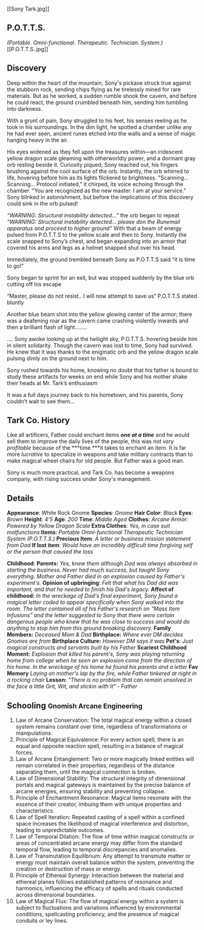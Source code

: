 [[Sony Tark.jpg]]
## P.O.T.T.S. 
*(Portable. Omni-functional. Therapeutic. Technician. System.)*
[[P.O.T.T.S..jpg]]
## Discovery
Deep within the heart of the mountain, Sony's pickaxe struck true against the stubborn rock, sending chips flying as he tirelessly mined for rare materials. But as he worked, a sudden rumble shook the cavern, and before he could react, the ground crumbled beneath him, sending him tumbling into darkness.

With a grunt of pain, Sony struggled to his feet, his senses reeling as he took in his surroundings. In the dim light, he spotted a chamber unlike any he had ever seen, ancient runes etched into the walls and a sense of magic hanging heavy in the air.

His eyes widened as they fell upon the treasures within—an iridescent yellow dragon scale gleaming with otherworldly power, and a dormant gray orb resting beside it. Curiosity piqued, Sony reached out, his fingers brushing against the cool surface of the orb. Instantly, the orb whirred to life, hovering before him as its lights flickered to brightness. "Scanning... Scanning... Protocol initiated," it chirped, its voice echoing through the chamber. "You are recognized as the new master. I am at your service." Sony blinked in astonishment, but before the implications of this discovery could sink in the orb pulsed!

*“WARNING: Structural instability detected…”* the orb began to repeat *“WARNING: Structural instability detected… please don the Runemail apparatus and proceed to higher ground”*
With that a beam of energy pulsed from P.O.T.T.S to the yellow scale and then to Sony. Instantly the scale snapped to Sony’s chest, and began expanding into an armor that covered his arms and legs as a helmet snapped shut over his head. 

Immediately, the ground trembled beneath Sony as P.O.T.T.S said “it is time to go!” 

Sony began to sprint for an exit, but was stopped suddenly by the blue orb cutting off his escape

“Master, please do not resist.. I will now attempt to save us“ P.O.T.T.S stated bluntly 

Another blue beam shot into the yellow glowing center of the armor; there was a deafening roar as the cavern came crashing violently inwards and then a brilliant flash of light……..

 …. Sony awoke looking up at the twilight sky, P.O.T.T.S. hovering beside him in silent solidarity. Though the cavern was lost to time, Sony had survived. He knew that it was thanks to the enigmatic orb and the yellow dragon scale pulsing dimly on the ground next to him.

Sony rushed towards his home, knowing no doubt that his father is bound to study these artifacts for weeks on end while Sony and his mother shake their heads at Mr. Tark’s enthusiasm

It was a full days journey back to his hometown, and his parents, Sony couldn’t wait to see them…
## Tark Co. History
Like all artificers, Father could enchant items ***one at a time*** and he would sell them to improve the daily lives of the people, this was *not very profitable* because of the ***time ***it takes to enchant an item. It is far more *lucrative* to specialize in weapons and take military contracts than to make magical wheel chairs for old people. But Father was a good man.

Sony is much more practical, and Tark Co. has become a weapons company, with rising success under Sony's management.

## Details
**Appearance**: White Rock Gnome
**Species**: *Gnome*
**Hair Color**: *Black*
**Eyes**: *Brown*
**Height**: *4'5*
**Age**: *200*
**Time**: *Middle Aged*
**Clothes**: *Arcane Armor: Powered by Yellow Dragon Scale*
**Extra Clothes**: *Yes, in case suit malfunctions*
**Items**: *Portable Omni-functional Therapeutic Technician System (P.O.T.T.S.)*
**Precious Item**:  *A letter or business mission statement from Dad*
**If lost item**: *Would have an incredibly difficult time forgiving self or the person that caused the loss*

**Childhood**:
**Parents:** *Yes, knew them although Dad was always absorbed in starting the business. Never had much success, but taught Sony everything. Mother and Father died in an explosion caused by Father's experiment's.*
**Opinion of upbringing**: *Felt that what his Dad did was important, and that he needed to finish his Dad's legacy.*
**Affect of childhood:** *In the wreckage of Dad's final experiment, Sony found a magical letter coded to appear specifically when Sony walked into the room. The letter contained all of his Father's research on "Mass Item Infusions" and the letter suggested to Sony that there were certain dangerous people who knew that he was close to success and would do anything to stop him from this ground breaking discovery.*
**Family Members:** *Deceased Mom & Dad*
**Birthplace:** *Where ever DM decides Gnomes are from*
**Birthplace Culture:** *However DM says it was*
**Pet's**: *Just magical constructs and servants built by his Father*
**Scariest Childhood Moment:** *Explosion that killed his parent's, Sony was playing returning home from college when he seen an explosion come from the direction of his home. In the wreckage of his home he found his parents and a letter*
**Fav Memory** *Laying on mother's lap by the fire, while Father tinkered at night in a rocking chair*
**Lesson:** *"There is no problem that can remain unsolved in the face a little Grit, Wit, and stickin with It" - Father*

## Schooling <small> Gnomish Arcane Engineering <big>
1. Law of Arcane Conservation: The total magical energy within a closed system remains constant over time, regardless of transformations or manipulations.
2. Principle of Magical Equivalence: For every action spell, there is an equal and opposite reaction spell, resulting in a balance of magical forces.
3. Law of Arcane Entanglement: Two or more magically linked entities will remain correlated in their properties, regardless of the distance separating them, until the magical connection is broken.
4. Law of Dimensional Stability: The structural integrity of dimensional portals and magical gateways is maintained by the precise balance of arcane energies, ensuring stability and preventing collapse.
5. Principle of Enchantment Resonance: Magical items resonate with the essence of their creator, imbuing them with unique properties and characteristics.
6. Law of Spell Iteration: Repeated casting of a spell within a confined space increases the likelihood of magical interference and distortion, leading to unpredictable outcomes.
7. Law of Temporal Dilation: The flow of time within magical constructs or areas of concentrated arcane energy may differ from the standard temporal flow, leading to temporal discrepancies and anomalies.
8. Law of Transmutation Equilibrium: Any attempt to transmute matter or energy must maintain overall balance within the system, preventing the creation or destruction of mass or energy.
9. Principle of Ethereal Synergy: Interaction between the material and ethereal planes follows established patterns of resonance and harmonics, influencing the efficacy of spells and rituals conducted across dimensional boundaries.
10. Law of Magical Flux: The flow of magical energy within a system is subject to fluctuations and variations influenced by environmental conditions, spellcasting proficiency, and the presence of magical conduits or ley lines.